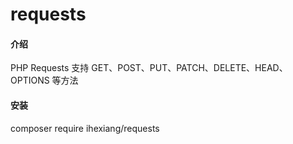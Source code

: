 # requests

#### 介绍
PHP Requests 支持 GET、POST、PUT、PATCH、DELETE、HEAD、OPTIONS 等方法

#### 安装
composer require ihexiang/requests
